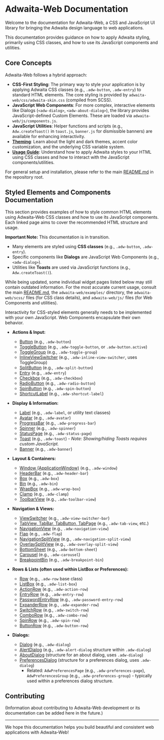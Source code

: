 # Adwaita-Web Documentation

Welcome to the documentation for Adwaita-Web, a CSS and JavaScript UI library for bringing the Adwaita design language to web applications.

This documentation provides guidance on how to apply Adwaita styling, primarily using CSS classes, and how to use its JavaScript components and utilities.

## Core Concepts

Adwaita-Web follows a hybrid approach:

*   **CSS-First Styling**: The primary way to style your application is by applying Adwaita CSS classes (e.g., `.adw-button`, `.adw-entry`) to standard HTML elements. The core styling is provided by `adwaita-web/css/adwaita-skin.css` (compiled from SCSS).
*   **JavaScript Web Components**: For more complex, interactive elements like Dialogs (`<adw-dialog>`, `<adw-about-dialog>`), the library provides JavaScript-defined Custom Elements. These are loaded via `adwaita-web/js/components.js`.
*   **JavaScript Utilities**: Helper functions and scripts (e.g., `Adw.createToast()` in `toast.js`, `banner.js` for dismissible banners) are available for enhancing interactivity.
*   **[Theming](./general/theming.md)**: Learn about the light and dark themes, accent color customization, and the underlying CSS variable system.
*   **[Usage Guide](./general/usage-guide.md)**: Understand how to apply Adwaita styles to your HTML using CSS classes and how to interact with the JavaScript components/utilities.

For general setup and installation, please refer to the main [README.md](../../README.md) in the repository root.

## Styled Elements and Components Documentation

This section provides examples of how to style common HTML elements using Adwaita-Web CSS classes and how to use its JavaScript components. Each linked page aims to cover the recommended HTML structure and usage.

**Important Note:** This documentation is in transition.
*   Many elements are styled using **CSS classes** (e.g., `.adw-button`, `.adw-entry`).
*   Specific components like **Dialogs** are JavaScript Web Components (e.g., `<adw-dialog>`).
*   Utilities like **Toasts** are used via JavaScript functions (e.g., `Adw.createToast()`).

While being updated, some individual widget pages listed below may still contain outdated information. For the most accurate current usage, consult the main [README.md](../../README.md), the `adwaita-web/examples/` directory, the `adwaita-web/scss/` files (for CSS class details), and `adwaita-web/js/` files (for Web Components and utilities).

Interactivity for CSS-styled elements generally needs to be implemented with your own JavaScript. Web Components encapsulate their own behavior.

*   **Actions & Input:**
    *   [Button](./widgets/button.md) (e.g., `.adw-button`)
    *   [ToggleButton](./widgets/togglebutton.md) (e.g., `.adw-toggle-button`, or `.adw-button.active`)
    *   [ToggleGroup](./widgets/togglegroup.md) (e.g., `.adw-toggle-group`)
    *   [InlineViewSwitcher](./widgets/inlineviewswitcher.md) (e.g., `.adw-inline-view-switcher`, uses ToggleGroup)
    *   [SplitButton](./widgets/splitbutton.md) (e.g., `.adw-split-button`)
    *   [Entry](./widgets/entry.md) (e.g., `.adw-entry`)
    *   [Checkbox](./widgets/checkbox.md) (e.g., `.adw-checkbox`)
    *   [RadioButton](./widgets/radiobutton.md) (e.g., `.adw-radio-button`)
    *   [SpinButton](./widgets/spinbutton.md) (e.g., `.adw-spin-button`)
    *   [ShortcutLabel](./widgets/shortcutlabel.md) (e.g., `.adw-shortcut-label`)

*   **Display & Information:**
    *   [Label](./widgets/label.md) (e.g., `.adw-label`, or utility text classes)
    *   [Avatar](./widgets/avatar.md) (e.g., `.adw-avatar`)
    *   [ProgressBar](./widgets/progressbar.md) (e.g., `.adw-progress-bar`)
    *   [Spinner](./widgets/spinner.md) (e.g., `.adw-spinner`)
    *   [StatusPage](./widgets/statuspage.md) (e.g., `.adw-status-page`)
    *   [Toast](./widgets/toast.md) (e.g., `.adw-toast`) - *Note: Showing/hiding Toasts requires custom JavaScript.*
    *   [Banner](./widgets/banner.md) (e.g., `.adw-banner`)

*   **Layout & Containers:**
    *   [Window (ApplicationWindow)](./widgets/window.md) (e.g., `.adw-window`)
    *   [HeaderBar](./widgets/headerbar.md) (e.g., `.adw-header-bar`)
    *   [Box](./widgets/box.md) (e.g., `.adw-box`)
    *   [Bin](./widgets/bin.md) (e.g., `.adw-bin`)
    *   [WrapBox](./widgets/wrapbox.md) (e.g., `.adw-wrap-box`)
    *   [Clamp](./widgets/clamp.md) (e.g., `.adw-clamp`)
    *   [ToolbarView](./widgets/toolbarview.md) (e.g., `.adw-toolbar-view`)

*   **Navigation & Views:**
    *   [ViewSwitcher](./widgets/viewswitcher.md) (e.g., `.adw-view-switcher-bar`)
    *   [TabView, TabBar, TabButton, TabPage](./widgets/tabview.md) (e.g., `.adw-tab-view`, etc.)
    *   [NavigationView](./widgets/navigationview.md) (e.g., `.adw-navigation-view`)
    *   [Flap](./widgets/flap.md) (e.g., `.adw-flap`)
    *   [NavigationSplitView](./widgets/navigationsplitview.md) (e.g., `.adw-navigation-split-view`)
    *   [OverlaySplitView](./widgets/overlaysplitview.md) (e.g., `.adw-overlay-split-view`)
    *   [BottomSheet](./widgets/bottomsheet.md) (e.g., `.adw-bottom-sheet`)
    *   [Carousel](./widgets/carousel.md) (e.g., `.adw-carousel`)
    *   [BreakpointBin](./widgets/breakpointbin.md) (e.g., `.adw-breakpoint-bin`)

*   **Rows & Lists (often used within ListBox or Preferences):**
    *   [Row](./widgets/row.md) (e.g., `.adw-row` base class)
    *   [ListBox](./widgets/listbox.md) (e.g., `.adw-list-box`)
    *   [ActionRow](./widgets/actionrow.md) (e.g., `.adw-action-row`)
    *   [EntryRow](./widgets/entryrow.md) (e.g., `.adw-entry-row`)
    *   [PasswordEntryRow](./widgets/passwordentryrow.md) (e.g., `.adw-password-entry-row`)
    *   [ExpanderRow](./widgets/expanderrow.md) (e.g., `.adw-expander-row`)
    *   [SwitchRow](./widgets/switchrow.md) (e.g., `.adw-switch-row`)
    *   [ComboRow](./widgets/comborow.md) (e.g., `.adw-combo-row`)
    *   [SpinRow](./widgets/spinrow.md) (e.g., `.adw-spin-row`)
    *   [ButtonRow](./widgets/buttonrow.md) (e.g., `.adw-button-row`)

*   **Dialogs:**
    *   [Dialog](./widgets/dialog.md) (e.g., `.adw-dialog`)
    *   [AlertDialog](./widgets/alertdialog.md) (e.g., `.adw-alert-dialog` structure within `.adw-dialog`)
    *   [AboutDialog](./widgets/aboutdialog.md) (structure for an about dialog, uses `.adw-dialog`)
    *   [PreferencesDialog](./widgets/preferencesdialog.md) (structure for a preferences dialog, uses `.adw-dialog`)
        *   Related: `AdwPreferencesPage` (e.g., `.adw-preferences-page`), `AdwPreferencesGroup` (e.g., `.adw-preferences-group`) - typically used within a preferences dialog structure.

## Contributing

(Information about contributing to Adwaita-Web development or its documentation can be added here in the future.)

---

We hope this documentation helps you build beautiful and consistent web applications with Adwaita-Web!
